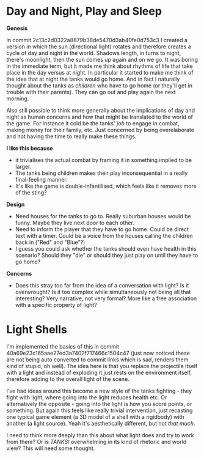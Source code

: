 # Day and Night, Play and Sleep

__Genesis__

In commit 2c13c2d0322a8879b38de5470d3ab40fe0d753c3 I created a version in which the sun (directional light) rotates and therefore creates a cycle of day and night in the world. Shadows length, in turns to night, there's moonlight, then the sun comes up again and on we go. It was boring in the immediate term, but it made me think about rhythms of life that take place in the day versus at night. In particular it started to make me think of the idea that at night the tanks would go home. And in fact I naturally thought about the tanks as _children_ who have to go home (or they'll get in trouble with their parents). They can go out and play again the next morning.

Also still possible to think more generally about the implications of day and night as human concerns and how that might be translated to the world of the game. For instance it cold be the tanks' _job_ to engage in combat, making money for their family, etc. Just concerned by being overelaborate and not having the time to really make these things.

__I like this because__

- it trivialises the actual combat by framing it in something implied to be larger.
- The tanks being children makes their play inconsequential in a really final-feeling manner.
- It's like the game is double-infantilised, which feels like it removes more of the sting?


__Design__

- Need houses for the tanks to go to. Really suburban houses would be funny. Maybe they live next door to each other.
- Need to inform the player that they have to go home. Could be direct text with a timer. Could be a voice from the houses calling the children back in ("Red" and "Blue"?)
- I guess you could ask whether the tanks should even have health in this scenario? Should they "die" or should they just play on until they have to go home?

__Concerns__

- Does this stray too far from the idea of a conversation with light? Is it overwrought? Is it too complex while simultaneously not being all that interesting? Very narrative, not very formal? More like a free association with a specific property of light?


# Light Shells

I'm implemented the basics of this in commit 40a69e23c165aae27ed3a7402f717466c1504c47 (just now noticed these are not being auto converted to commit links which is sad, renders them kind of stupid, oh well). The idea here is that you replace the projectile itself with a light and instead of exploding it just rests on the environment itself, therefore adding to the overall light of the scene.

I've had ideas around this become a new style of the tanks fighting - they fight with light, where going into the light reduces health etc. Or alternatively the opposite - going into the light is how you score points, or something. But again this feels like really trivial intervention, just recasting one typical game element (a 3D model of a shell with a rigidbody) with another (a light source). Yeah it's aesthetically different, but not _that much_.

I need to think more deeply than this about what light does and try to work from there? Or is _TANKS!_ overwhelming in its kind of rhetoric and world view? This will need some thought.
